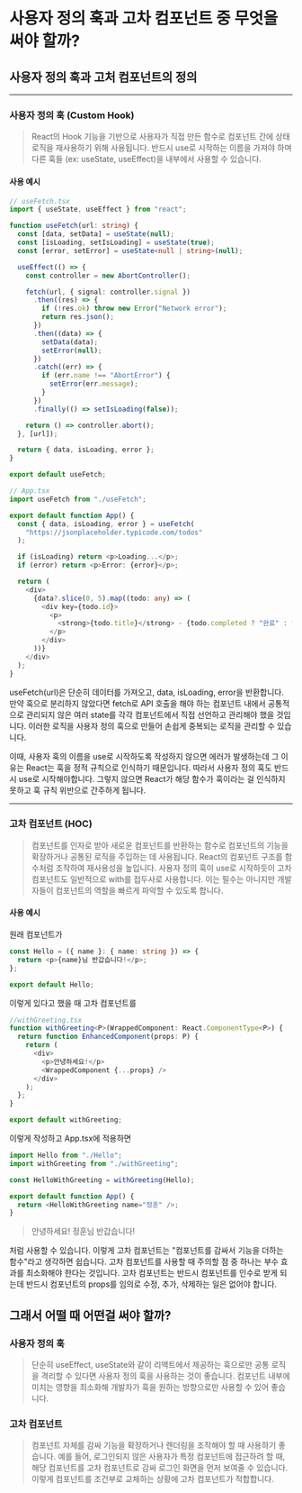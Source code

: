 # 사용자 정의 훅과 고차 컴포넌트 중 무엇을 써야 할까?

## 사용자 정의 훅과 고처 컴포넌트의 정의

---

### 사용자 정의 훅 (Custom Hook)

> React의 Hook 기능을 기반으로 사용자가 직접 만든 함수로 컴포넌트 간에 상태 로직을 재사용하기 위해 사용됩니다. 반드시 use로 시작하는 이름을 가져야 하며 다른 훅들 (ex: useState, useEffect)을 내부에서 사용할 수 있습니다.

#### 사용 예시

```ts
// useFetch.tsx
import { useState, useEffect } from "react";

function useFetch(url: string) {
  const [data, setData] = useState(null);
  const [isLoading, setIsLoading] = useState(true);
  const [error, setError] = useState<null | string>(null);

  useEffect(() => {
    const controller = new AbortController();

    fetch(url, { signal: controller.signal })
      .then((res) => {
        if (!res.ok) throw new Error("Network error");
        return res.json();
      })
      .then((data) => {
        setData(data);
        setError(null);
      })
      .catch((err) => {
        if (err.name !== "AbortError") {
          setError(err.message);
        }
      })
      .finally(() => setIsLoading(false));

    return () => controller.abort();
  }, [url]);

  return { data, isLoading, error };
}

export default useFetch;
```

```ts
// App.tsx
import useFetch from "./useFetch";

export default function App() {
  const { data, isLoading, error } = useFetch(
    "https://jsonplaceholder.typicode.com/todos"
  );

  if (isLoading) return <p>Loading...</p>;
  if (error) return <p>Error: {error}</p>;

  return (
    <div>
      {data?.slice(0, 5).map((todo: any) => (
        <div key={todo.id}>
          <p>
            <strong>{todo.title}</strong> - {todo.completed ? "완료" : "미완료"}
          </p>
        </div>
      ))}
    </div>
  );
}
```

useFetch(url)은 단순히 데이터를 가져오고, data, isLoading, error을 반환합니다.
만약 훅으로 분리하지 않았다면 fetch로 API 호출을 해야 하는 컴포넌트 내에서 공통적으로 관리되지 않은 여러 state를 각각 컴포넌트에서 직접 선언하고 관리해야 했을 것입니다. 이러한 로직을 사용자 정의 훅으로 만들어 손쉽게 중복되는 로직을 관리할 수 있습니다.

이때, 사용자 훅의 이름을 use로 시작하도록 작성하지 않으면 에러가 발생하는데 그 이유는 React는 훅을 정적 규칙으로 인식하기 때문입니다. 따라서 사용자 정의 훅도 반드시 use로 시작해야합니다. 그렇지 않으면 React가 해당 함수가 훅이라는 걸 인식하지 못하고 훅 규칙 위반으로 간주하게 됩니다.

---

### 고차 컴포넌트 (HOC)

> 컴포넌트를 인자로 받아 새로운 컴포넌트를 반환하는 함수로 컴포넌트의 기능을 확장하거나 공통된 로직을 주입하는 데 사용됩니다. React의 컴포넌트 구조를 함수처럼 조작하여 재사용성을 높입니다.
> 사용자 정의 훅이 use로 시작하듯이 고차 컴포넌트도 일반적으로 with를 접두사로 사용합니다. 이는 필수는 아니지만 개발자들이 컴포넌트의 역할을 빠르게 파악할 수 있도록 합니다.

#### 사용 예시

원래 컴포넌트가

```ts
const Hello = ({ name }: { name: string }) => {
  return <p>{name}님 반갑습니다!</p>;
};

export default Hello;
```

이렇게 있다고 했을 때 고차 컴포넌트를

```ts
//withGreeting.tsx
function withGreeting<P>(WrappedComponent: React.ComponentType<P>) {
  return function EnhancedComponent(props: P) {
    return (
      <div>
        <p>안녕하세요!</p>
        <WrappedComponent {...props} />
      </div>
    );
  };
}

export default withGreeting;
```

이렇게 작성하고 App.tsx에 적용하면

```ts
import Hello from "./Hello";
import withGreeting from "./withGreeting";

const HelloWithGreeting = withGreeting(Hello);

export default function App() {
  return <HelloWithGreeting name="정훈" />;
}
```

> 안녕하세요!
> 정훈님 반갑습니다!

처럼 사용할 수 있습니다. 이렇게 고차 컴포넌트는 "컴포넌트를 감싸서 기능을 더하는 함수"라고 생각하면 쉽습니다.
고차 컴포넌트를 사용할 때 주의할 점 중 하나는 부수 효과를 최소화해야 한다는 것입니다. 고차 컴포넌트는 반드시 컴포넌트를 인수로 받게 되는데 반드시 컴포넌트의 props를 임의로 수정, 추가, 삭제하는 일은 없어야 합니다.

## 그래서 어떨 때 어떤걸 써야 할까?

### 사용자 정의 훅

> 단순히 useEffect, useState와 같이 리액트에서 제공하는 훅으로만 공통 로직을 격리할 수 있다면 사용자 정의 훅을 사용하는 것이 좋습니다. 컴포넌트 내부에 미치는 영향을 최소화해 개발자가 훅을 원하는 방향으로만 사용할 수 있어 좋습니다.

### 고차 컴포넌트

> 컴포넌트 자체를 감싸 기능을 확장하거나 렌더링을 조작해야 할 때 사용하기 좋습니다.
> 예를 들어, 로그인되지 않은 사용자가 특정 컴포넌트에 접근하려 할 때, 해당 컴포넌트를 고차 컴포넌트로 감싸 로그인 화면을 먼저 보여줄 수 있습니다. 이렇게 컴포넌트를 조건부로 교체하는 상황에 고차 컴포넌트가 적합합니다.
